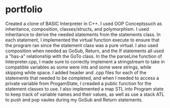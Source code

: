 # portfolio
Created a clone of BASIC Interpreter in C++. I used OOP Conceptssuch as inheritance, composition, classes/structs, and polymorphism. I used inheritance to derive the needed statements from the statements class. In each statement, I implemented the virtual function execute to ensure that the program ran since the statement class was a pure virtual. I also used composition when needed as GoSub, Return, and the If statements all used a "has-a" relationship with the GoTo class. In the the parseLine function of Interpreter.cpp, I made sure to correctly implement a stringstream to take in compatible variables as some were ints and some were strings, while skipping white space. I added header and .cpp files for each of the statements that needed to be completed, and when I needed to access a private variable from ProgamState, I creaded a public function for the statement classes to use. I also implemented a map STL into Program state to keep track of variable names and their values, as well as use a stack ATL to push and pop vaules during my GoSub and Return statements.
